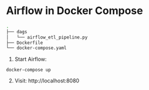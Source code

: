# Airflow in Docker Compose 
```sh
.
├── dags
│   └── airflow_etl_pipeline.py
├── Dockerfile
└── docker-compose.yaml
```

1. Start Airflow:

```
docker-compose up
```

2. Visit: http://localhost:8080


